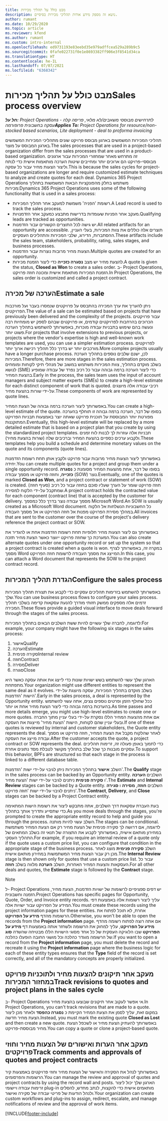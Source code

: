 ```yaml
---
title: מבט כולל על תהליך מכירות
description: נושא זה מספק מידע אודות תהליכי מכירות בסיסיים.
author: rumant
ms.date: 10/29/2020
ms.topic: article
ms.reviewer: kfend
ms.author: rumant
ms.custom: intro-internal
ms.openlocfilehash: ed9731193e83eebd35e979adffcea529a289b9c5
ms.sourcegitcommit: 0fafe022731f0e1e8693382ff906e3f8541d34ca
ms.translationtype: HT
ms.contentlocale: he-IL
ms.lasthandoff: 07/07/2021
ms.locfileid: "6368342"
---
```

# <a name="sales-process-overview"></a><span data-ttu-id="5fbfd-103">מבט כולל על תהליך מכירות</span><span class="sxs-lookup"><span data-stu-id="5fbfd-103">Sales process overview</span></span>

<span data-ttu-id="5fbfd-104">_**חל על:** Project Operations לתרחישים מבוססי משאבים/לא מלאי, פריסה קלה - עסקה בחשבונית פרופורמה_</span><span class="sxs-lookup"><span data-stu-id="5fbfd-104">_**Applies To:** Project Operations for resource/non-stocked based scenarios, Lite deployment - deal to proforma invoicing_</span></span>

<span data-ttu-id="5fbfd-105">תהליכי המכירות המשמשים בארגון מבוסס פרויקט שונים מתהליכי המכירות המשמשים בארגון המבוסס על מוצר.</span><span class="sxs-lookup"><span data-stu-id="5fbfd-105">The sales processes that are used in a project-based organization differ from the sales processes that are used in a product-based organization.</span></span> <span data-ttu-id="5fbfd-106">זה מתרחש מאחר שמחזורי המכירות עבור ארגונים מבוססי-פרויקט הם ארוכים יותר ומחייבים שיטות הערכה מותאמות אישית כדי לנתח וליצור הצעות מחיר עבור כל עסקה.</span><span class="sxs-lookup"><span data-stu-id="5fbfd-106">This is because the sales cycles for project-based organizations are longer and require customized estimate techniques to analyze and create quotes for each deal.</span></span> <span data-ttu-id="5fbfd-107">Dynamics 365 Project Operations משתמש בחלק מהפונקציות הבאות המשמשות בתהליך מכירות:</span><span class="sxs-lookup"><span data-stu-id="5fbfd-107">Dynamics 365 Project Operations uses some of the following functionality that is used in a sales process:</span></span>

- <span data-ttu-id="5fbfd-108">רשומת 'הפניה' משמשת למעקב אחר תהליך המכירות.</span><span class="sxs-lookup"><span data-stu-id="5fbfd-108">A Lead record is used to track the sales process.</span></span>
- <span data-ttu-id="5fbfd-109">מעקב אחר הפניות שעומדות בדרישות מתבצע כמעקב אחר הזדמנויות.</span><span class="sxs-lookup"><span data-stu-id="5fbfd-109">Qualifying leads are tracked as opportunities.</span></span>
- <span data-ttu-id="5fbfd-110">יש גישה לכל התוצרים הקשורים עבור הזדמנות.</span><span class="sxs-lookup"><span data-stu-id="5fbfd-110">All related artifacts for an opportunity are accessible.</span></span> <span data-ttu-id="5fbfd-111">תוצרים אלה כוללים את צוות המכירות, בעלי העניין, ההסתברות, הדירוג, שלבי המכירות והתהליכים העסקיים.</span><span class="sxs-lookup"><span data-stu-id="5fbfd-111">These artifacts include the sales team, stakeholders, probability, rating, sales stages, and business processes.</span></span>
- <span data-ttu-id="5fbfd-112">הצעות מחיר מרובות נוצרות עבור הזדמנות.</span><span class="sxs-lookup"><span data-stu-id="5fbfd-112">Multiple quotes are created for an opportunity.</span></span>
- <span data-ttu-id="5fbfd-113">להצעת מחיר יש מצב **נסגרה כזכייה** כדי ליצור הזמנת מכירות.</span><span class="sxs-lookup"><span data-stu-id="5fbfd-113">A quote is given the status, **Closed as Won** to create a sales order.</span></span> <span data-ttu-id="5fbfd-114">ב- Project Operations, הזמנת המכירות מותאמת אישית ומכונה חוזה פרויקט.</span><span class="sxs-lookup"><span data-stu-id="5fbfd-114">In Project Operations, the sales order is customized and called a project contract.</span></span>

## <a name="estimate-a-sale"></a><span data-ttu-id="5fbfd-115">הערכה של מכירה</span><span class="sxs-lookup"><span data-stu-id="5fbfd-115">Estimate a sale</span></span>
<span data-ttu-id="5fbfd-116">ניתן להעריך את ערך המכירה בהתבסס על פרויקטים שנמסרו בעבר ועל מורכבות הפרויקטים.</span><span class="sxs-lookup"><span data-stu-id="5fbfd-116">The value of a sale can be estimated based on projects that have previously been delivered and the complexity of the projects.</span></span> <span data-ttu-id="5fbfd-117">עבור פרויקטים הכרוכים בהרחבות לפרויקטים קודמים, או פרויקטים שבהם לספק יש מומחיות רבה ונעשה בהם שימוש בתבניות עבודה מוכרות, באפשרותך להשתמש בתהליך הערכה פשוט יותר.</span><span class="sxs-lookup"><span data-stu-id="5fbfd-117">For projects that involve extensions to previous projects, or projects where the vendor's expertise is high and well-known work templates are used, you can use a simpler estimation process.</span></span> <span data-ttu-id="5fbfd-118">לפרויקטים מורכבים יותר יש בדרך כלל תהליך רכישה ארוך יותר.</span><span class="sxs-lookup"><span data-stu-id="5fbfd-118">More complex projects usually have a longer purchase process.</span></span> <span data-ttu-id="5fbfd-119">לכן, ישנם שלבים נוספים בתהליך הערכת המכירות.</span><span class="sxs-lookup"><span data-stu-id="5fbfd-119">Therefore, there are more stages in the sales estimation process.</span></span> <span data-ttu-id="5fbfd-120">בשלב מוקדם בתהליך, צוות המכירות משתמש במשוב של מנהלי תיקי לקוחות ומומחים לנושא (SME) כדי ליצור הערכה ברמה גבוהה עבור כל רכיב נפרד של עבודה שמופיע בהצעת המחיר.</span><span class="sxs-lookup"><span data-stu-id="5fbfd-120">Early in the process, the sales team uses the input of account managers and subject matter experts (SMEs) to create a high-level estimate for each distinct component of work that is quoted.</span></span> <span data-ttu-id="5fbfd-121">רכיבי עבודה אלה מיוצגים על-ידי שורות בהצעת מחיר.</span><span class="sxs-lookup"><span data-stu-id="5fbfd-121">These components of work are represented by quote lines.</span></span> 

<span data-ttu-id="5fbfd-122">באפשרותך ליצור הערכה ברמה גבוהה של הצעת המחיר.</span><span class="sxs-lookup"><span data-stu-id="5fbfd-122">You can create a high-level estimate of the quote.</span></span> <span data-ttu-id="5fbfd-123">בסופו של דבר, הערכה ברמה גבוהה זו תוחלף בהערכה מפורטת יותר המבוססת על תוכנית פרויקט שאתה יוצר באמצעות תבניות הפרויקט המתוקננות.</span><span class="sxs-lookup"><span data-stu-id="5fbfd-123">Eventually, this high-level estimate will be replaced by a more detailed estimate that is based on a project plan that you create by using the standardized project templates.</span></span> <span data-ttu-id="5fbfd-124">תבניות אלה עוזרות לך לבנות לוח זמנים ולקבוע ערכים כספיים בהצעת המחיר וברכיבים שלה (שורות בהצעת מחיר).</span><span class="sxs-lookup"><span data-stu-id="5fbfd-124">These templates help you build a schedule and determine monetary values on the quote and its components (quote lines).</span></span> 

<span data-ttu-id="5fbfd-125">באפשרותך ליצור הצעות מחיר מרובות עבור פרויקט ולקבץ אותן תחת רשומת הזדמנות יחידה.</span><span class="sxs-lookup"><span data-stu-id="5fbfd-125">You can create multiple quotes for a project and group them under a single opportunity record.</span></span> <span data-ttu-id="5fbfd-126">בסופו של דבר, אחת מהצעות המחיר מסומנת כ **נסגרה כזכייה**, וחוזה פרויקט או מסמך עבודה (SOW) נוצר.</span><span class="sxs-lookup"><span data-stu-id="5fbfd-126">Eventually, one of the quotes is marked **Closed as Won**, and a project contract or statement of work (SOW) is created.</span></span> <span data-ttu-id="5fbfd-127">חוזה פרויקט שומר על הערך שעליו סוכם בחוזה עבור כל רכיב (סעיף חוזה) שמתקבל על-ידי הלקוח למסירה.</span><span class="sxs-lookup"><span data-stu-id="5fbfd-127">A project contract holds the contracted value for each component (contract line) that is accepted by the customer for delivery.</span></span> <span data-ttu-id="5fbfd-128">מסמך עבודה נוצר בדרך כלל כמסמך Microsoft Word.</span><span class="sxs-lookup"><span data-stu-id="5fbfd-128">An SOW is usually created as a Microsoft Word document.</span></span> <span data-ttu-id="5fbfd-129">כל החשבוניות הנשלחות אל הלקוח במהלך מסירת הפרויקט מפנות אל חוזה הפרויקט או אל מסמך העבודה.</span><span class="sxs-lookup"><span data-stu-id="5fbfd-129">All invoices that are sent to the customer over the course of the project's delivery reference the project contract or SOW.</span></span>

<span data-ttu-id="5fbfd-130">באפשרותך גם ליצור הצעות מחיר חלופיות תחת רשומת הזדמנות אחת או להגדיר את המערכת כך שחוזה פרויקט ייווצר כאשר הצעת מחיר תזכה.</span><span class="sxs-lookup"><span data-stu-id="5fbfd-130">You can also create alternate quotes under one opportunity record or set up the system so that a project contract is created when a quote is won.</span></span> <span data-ttu-id="5fbfd-131">במקרה זה, באפשרותך לצרף מסמך Word המייצג את מסמך העבודה לרשומת חוזה הפרויקט.</span><span class="sxs-lookup"><span data-stu-id="5fbfd-131">In this case, you can attach a Word document that represents the SOW to the project contract record.</span></span>

## <a name="configure-the-sales-process"></a><span data-ttu-id="5fbfd-132">הגדרת תהליך המכירות</span><span class="sxs-lookup"><span data-stu-id="5fbfd-132">Configure the sales process</span></span>
<span data-ttu-id="5fbfd-133">באפשרותך להשתמש בזרימות תהליכים עסקיים כדי לקבוע את תצורת תהליך המכירות שלך.</span><span class="sxs-lookup"><span data-stu-id="5fbfd-133">You can use business process flows to configure your sales process.</span></span> <span data-ttu-id="5fbfd-134">זרמים אלה מספקים ממשק חזותי מודרך להנעת עסקאות קדימה בשלבי תהליך המכירה.</span><span class="sxs-lookup"><span data-stu-id="5fbfd-134">These flows provide a guided visual interface to move deals forward through the stages of the sales process.</span></span>

<span data-ttu-id="5fbfd-135">לדוגמה, לחברה שלך עשויים להיות ששת השלבים הבאים בתהליך המכירות:</span><span class="sxs-lookup"><span data-stu-id="5fbfd-135">For example, your company might have the following six stages in the sales process:</span></span>

1. <span data-ttu-id="5fbfd-136">אישור</span><span class="sxs-lookup"><span data-stu-id="5fbfd-136">Qualify</span></span>
2. <span data-ttu-id="5fbfd-137">הערכה</span><span class="sxs-lookup"><span data-stu-id="5fbfd-137">Estimate</span></span>
3. <span data-ttu-id="5fbfd-138">סקירה פנימית</span><span class="sxs-lookup"><span data-stu-id="5fbfd-138">Internal review</span></span>
4. <span data-ttu-id="5fbfd-139">חוזה</span><span class="sxs-lookup"><span data-stu-id="5fbfd-139">Contract</span></span>
5. <span data-ttu-id="5fbfd-140">מסירה</span><span class="sxs-lookup"><span data-stu-id="5fbfd-140">Deliver</span></span>
6. <span data-ttu-id="5fbfd-141">סגורה</span><span class="sxs-lookup"><span data-stu-id="5fbfd-141">Close</span></span>
 
<span data-ttu-id="5fbfd-142">הארגון שלך עשוי להשתמש בשש ישויות שונות כדי לייצג את אותה עסקה כאשר היא מתפתחת.</span><span class="sxs-lookup"><span data-stu-id="5fbfd-142">Your organization might use different entities to represent the same deal as it evolves.</span></span> <span data-ttu-id="5fbfd-143">בשלב מוקדם בתהליך המכירות, עסקה מיוצגת על-ידי הישות 'הזדמנות'.</span><span class="sxs-lookup"><span data-stu-id="5fbfd-143">Early in the sales process, a deal is represented by the Opportunity entity.</span></span> <span data-ttu-id="5fbfd-144">ככל שחולף הזמן ופרטים נוספים צצים, אתה עשוי להשתמש בהערכות ברמה גבוהה כדי ליצור הצעת מחיר אחת או יותר.</span><span class="sxs-lookup"><span data-stu-id="5fbfd-144">As time passes and more details emerge, you might use high-level estimates to create one or more quotes.</span></span> <span data-ttu-id="5fbfd-145">אם אחת מהצעות המחיר הללו נסקרת על-ידי בעלי עניין מתוך החברה ובעלי עניין שהם לקוחות, הישות 'הצעת מחיר' מייצגת את העסקה.</span><span class="sxs-lookup"><span data-stu-id="5fbfd-145">If one of these quotes is reviewed by internal and customer stakeholders, the Quote entity represents the deal.</span></span> <span data-ttu-id="5fbfd-146">לאחר שהלקוח מקבל את הצעת המחיר, חוזה פרויקט או מסמך עבודה מייצג את העסקה.</span><span class="sxs-lookup"><span data-stu-id="5fbfd-146">After the customer accepts the quote, a project contract or SOW represents the deal.</span></span> <span data-ttu-id="5fbfd-147">כדי לתמוך באופן פעולה זה, זרימות תהליכים עסקיים מובנות כך שכל שלב בתהליך מקושר לטבלת מסד נתונים אחרת.</span><span class="sxs-lookup"><span data-stu-id="5fbfd-147">To support this behavior, BPFs are structured so that each stage in the process is linked to a different database table.</span></span>

<span data-ttu-id="5fbfd-148">השלב **אישור** בתהליך המכירות ניתן לגיבוי על-ידי ישות 'הזדמנות'.</span><span class="sxs-lookup"><span data-stu-id="5fbfd-148">The **Qualify** stage in the sales process can be backed by an Opportunity entity.</span></span> <span data-ttu-id="5fbfd-149">השלבים **הערכה** ו **סקירה פנימית** ניתנים לגיבוי על-ידי ישות 'הצעת מחיר'.</span><span class="sxs-lookup"><span data-stu-id="5fbfd-149">The **Estimate** and **Internal Review** stages can be backed by a Quote entity.</span></span> <span data-ttu-id="5fbfd-150">השלבים **חוזה**, **מסירה** ו **סגירה** ניתנים לגיבוי על-ידי ישות 'חוזה פרויקט'.</span><span class="sxs-lookup"><span data-stu-id="5fbfd-150">The **Contract**, **Delivery**, and **Close** stages can be backed by a Project Contract entity.</span></span>

<span data-ttu-id="5fbfd-151">בעת העברת עסקאות דרך השלבים, אתה מתבקש ליצור את רשומת הישות המתאימה כדי שתסייע ותדריך אותך בתהליך.</span><span class="sxs-lookup"><span data-stu-id="5fbfd-151">As you move deals through the stages, you're prompted to create the appropriate entity record to help and guide you through the process.</span></span> <span data-ttu-id="5fbfd-152">השלב עשוי להיות מותנה.</span><span class="sxs-lookup"><span data-stu-id="5fbfd-152">The stages can be conditional.</span></span> <span data-ttu-id="5fbfd-153">לדוגמה, אם דרושה לך סקירה פנימית של הצעת מחיר רק אם הצעת המחיר משתמשת במחירון מותאם אישית, באפשרותך לקבוע את התצורה של תנאי זה בשלב המתאים של התהליך העסקי.</span><span class="sxs-lookup"><span data-stu-id="5fbfd-153">For example, if you require an internal review of a quote only if the quote uses a custom price list, you can configure that condition in the appropriate stage of the business process.</span></span> <span data-ttu-id="5fbfd-154">השלב **סקירה פנימית** מוצג לאחר מכן רק עבור הצעות מחיר המשתמשות במחירון מותאם אישית.</span><span class="sxs-lookup"><span data-stu-id="5fbfd-154">The **Internal Review** stage is then shown only for quotes that use a custom price list.</span></span> <span data-ttu-id="5fbfd-155">עבור כל העסקאות והצעות המחיר האחרות, השלב **הערכה** מלווה בשלב **חוזה**.</span><span class="sxs-lookup"><span data-stu-id="5fbfd-155">For all other deals and quotes, the **Estimate** stage is followed by the **Contract** stage.</span></span>

> [!NOTE]
> <span data-ttu-id="5fbfd-156">ל- Project Operations יש דפים ספציפיים לרשומות של ישויות הזדמנות, הצעת מחיר, הזמנה וחשבונית.</span><span class="sxs-lookup"><span data-stu-id="5fbfd-156">Project Operations has specific pages for Opportunity, Quote, Order, and Invoice entity records.</span></span> <span data-ttu-id="5fbfd-157">עליך ליצור רשומות אלה באמצעות דפי המידע על הפרויקט עבור ישויות אלה.</span><span class="sxs-lookup"><span data-stu-id="5fbfd-157">You must create these records using the project information pages for these entities.</span></span> <span data-ttu-id="5fbfd-158">אחרת, לא תוכל לפתוח את הרשומות מהדף **מידע על הפרויקט**.</span><span class="sxs-lookup"><span data-stu-id="5fbfd-158">Otherwise, you won't be able to open the records from the **Project information** page.</span></span> <span data-ttu-id="5fbfd-159">אם אתה רוצה לפתוח רשומה מהדף **מידע על הפרויקט**, עליך למחוק את הרשומה ולשחזר אותה באמצעות דף **מידע על הפרויקט** שבו הלוגיקה העסקית של כל אחד מסוגי הישויות הללו מבטיחה שהשדה **סוג** של הרשומה מוגדר כהלכה וכל מושגי החובה הופעלו כהלכה.</span><span class="sxs-lookup"><span data-stu-id="5fbfd-159">If you want to open a record from the **Project information** page, you must delete the record and recreate it using the **Project information** page where the business logic for each of these entity types ensures that the **Type** field of the record is set correctly, and all of the mandatory concepts are properly initialized.</span></span>


## <a name="track-revisions-to-quotes-and-project-plans-in-the-sales-cycle"></a><span data-ttu-id="5fbfd-160">מעקב אחר תיקונים להצעות מחיר ולתוכניות פרויקט במחזור המכירות</span><span class="sxs-lookup"><span data-stu-id="5fbfd-160">Track revisions to quotes and project plans in the sales cycle</span></span>
<span data-ttu-id="5fbfd-161">ב- Project Operations אי אפשר לעקוב אחר תיקונים שבוצעו בהצעת מחיר.</span><span class="sxs-lookup"><span data-stu-id="5fbfd-161">In Project Operations, you can't track revisions that are made to a quote.</span></span> <span data-ttu-id="5fbfd-162">במקום זאת, עליך לסמן את הצעת המחיר הקיימת כ **נסגרה כהפסד** ולאחר מכן ליצור הצעת מחיר חדשה.</span><span class="sxs-lookup"><span data-stu-id="5fbfd-162">Instead, you must mark the existing quote **Closed as Lost** and then create a new quote.</span></span> <span data-ttu-id="5fbfd-163">באפשרותך להעתיק הצעת מחיר או לשכפל הצעת מחיר מבוססת-פרויקט.</span><span class="sxs-lookup"><span data-stu-id="5fbfd-163">You can copy a quote or clone a project-based quote.</span></span>

## <a name="track-comments-and-approvals-of-quotes-and-project-contracts"></a><span data-ttu-id="5fbfd-164">מעקב אחר הערות ואישורים של הצעות מחיר וחוזי פרויקטים</span><span class="sxs-lookup"><span data-stu-id="5fbfd-164">Track comments and approvals of quotes and project contracts</span></span>
<span data-ttu-id="5fbfd-165">באפשרותך לנהל את הסקירה והאישור של הצעות מחיר וחוזי פרויקטים באמצעות קיר הרשומות והפרסומים.</span><span class="sxs-lookup"><span data-stu-id="5fbfd-165">You can manage the review and approval of quotes and project contracts by using the record wall and posts.</span></span> <span data-ttu-id="5fbfd-166">הארגון שלך יכול ליצור זרימות עבודה ויישומי plug-in מותאמים אישית כדי להקצות, לנתב מחדש, להסלים ולנהל הודעות של פריטי עבודה של סקירה ואישור.</span><span class="sxs-lookup"><span data-stu-id="5fbfd-166">Your organization can create custom workflows and plug-ins to assign, redirect, escalate, and manage notifications of review and the approval of work items.</span></span>


[!INCLUDE[footer-include](../includes/footer-banner.md)]